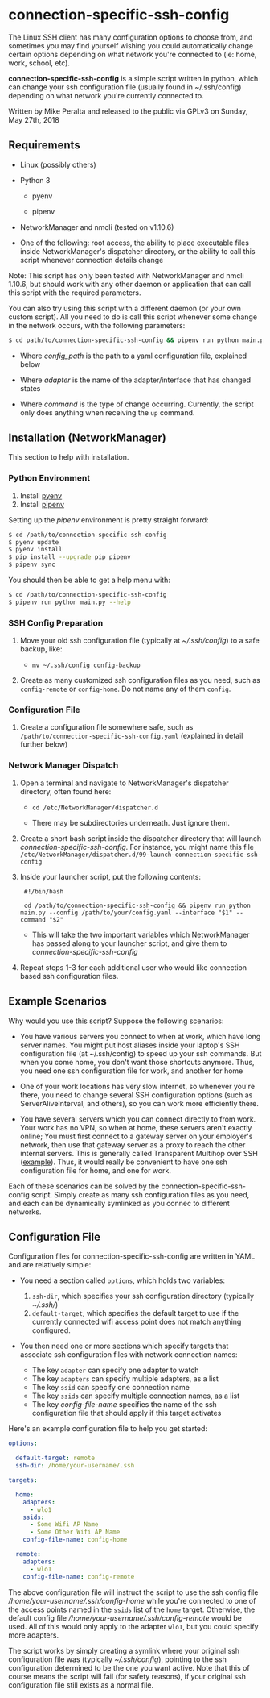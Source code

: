 # connection-specific-ssh-config

The Linux SSH client has many configuration options to choose from, and sometimes you may find yourself wishing you could automatically change certain options depending on what network you're connected to (ie: home, work, school, etc).

**connection-specific-ssh-config** is a simple script written in python, which can change your ssh configuration file (usually found in ~/.ssh/config) depending on what network you're currently connected to.

Written by Mike Peralta and released to the public via GPLv3 on Sunday, May 27th, 2018

## Requirements

  * Linux (possibly others)

  * Python 3

    * pyenv

    * pipenv

  * NetworkManager and nmcli (tested on v1.10.6)

  * One of the following: root access, the ability to place executable files inside NetworkManager's dispatcher directory, or the ability to call this script whenever connection details change

Note: This script has only been tested with NetworkManager and nmcli 1.10.6, but should work with any other daemon or application that can call this script with the required parameters.

You can also try using this script with a different daemon (or your own custom script). All you need to do is call this script whenever some change in the network occurs, with the following parameters:

```bash
$ cd path/to/connection-specific-ssh-config && pipenv run python main.py --config <config_path> --adapter <adapter> --command <command>
```

  * Where *config_path* is the path to a yaml configuration file, explained below

  * Where *adapter* is the name of the adapter/interface that has changed states

  * Where *command* is the type of change occurring. Currently, the script only does anything when receiving the `up` command.


## Installation (NetworkManager)

This section to help with installation.

### Python Environment

  1. Install [pyenv](https://github.com/pyenv/pyenv)
  2. Install [pipenv](https://pipenv.pypa.io/en/latest/)

Setting up the *pipenv* environment is pretty straight forward:

```bash
$ cd /path/to/connection-specific-ssh-config
$ pyenv update
$ pyenv install
$ pip install --upgrade pip pipenv
$ pipenv sync
```

You should then be able to get a help menu with:

```bash
$ cd /path/to/connection-specific-ssh-config
$ pipenv run python main.py --help
```

### SSH Config Preparation

1. Move your old ssh configuration file (typically at *~/.ssh/config*) to a safe backup, like:

    * ```mv ~/.ssh/config config-backup```

2. Create as many customized ssh configuration files as you need, such as `config-remote` or `config-home`. Do not name any of them `config`.

### Configuration File

1. Create a configuration file somewhere safe, such as ```/path/to/connection-specific-ssh-config.yaml``` (explained in detail further below)

### Network Manager Dispatch

1. Open a terminal and navigate to NetworkManager's dispatcher directory, often found here:

    * ```cd /etc/NetworkManager/dispatcher.d```

    * There may be subdirectories underneath. Just ignore them.

2. Create a short bash script inside the dispatcher directory that will launch *connection-specific-ssh-config*. For instance, you might name this file ```/etc/NetworkManager/dispatcher.d/99-launch-connection-specific-ssh-config```

3. Inside your launcher script, put the following contents:

        #!/bin/bash

        cd /path/to/connection-specific-ssh-config && pipenv run python main.py --config /path/to/your/config.yaml --interface "$1" --command "$2"

    * This will take the two important variables which NetworkManager has passed along to your launcher script, and give them to *connection-specific-ssh-config*

4. Repeat steps  1-3 for each additional user who would like connection based ssh configuration files.

## Example Scenarios

Why would you use this script? Suppose the following scenarios:

* You have various servers you connect to when at work, which have long server names. You might put host aliases inside your laptop's SSH configuration file (at ~/.ssh/config) to speed up your ssh commands. But when you come home, you don't want those shortcuts anymore. Thus, you need one ssh configuration file for work, and another for home

* One of your work locations has very slow internet, so whenever you're there, you need to change several SSH configuration options (such as ServerAliveInterval, and others), so you can work more efficiently there.

* You have several servers which you can connect directly to from work. Your work has no VPN, so when at home, these servers aren't exactly online; You must first connect to a gateway server on your employer's network, then use that gateway server as a proxy to reach the other internal servers. This is generally called Transparent Multihop over SSH ([example](http://sshmenu.sourceforge.net/articles/transparent-mulithop.html)). Thus, it would really be convenient to have one ssh configuration file for home, and one for work.

Each of these scenarios can be solved by the connection-specific-ssh-config script. Simply create as many ssh configuration files as you need, and each can be dynamically symlinked as you connec to different networks.

## Configuration File
Configuration files for connection-specific-ssh-config are written in YAML and are relatively simple:

* You need a section called `options`, which holds two variables:

    1. `ssh-dir`, which specifies your ssh configuration directory (typically *~/.ssh/*)
    2. `default-target`, which specifies the default target to use if the currently connected wifi access point does not match anything configured.

* You then need one or more sections which specify targets that associate ssh configuration files with network connection names:

    * The key `adapter` can specify one adapter to watch
    * The key `adapters` can specify multiple adapters, as a list
    * The key `ssid` can specify one connection name
    * The key `ssids` can specify multiple connection names, as a list
    * The key *config-file-name* specifies the name of the ssh configuration file that should apply if this target activates

Here's an example configuration file to help you get started:

```yaml
options:

  default-target: remote
  ssh-dir: /home/your-username/.ssh

targets:

  home:
    adapters:
      - wlo1
    ssids:
      - Some Wifi AP Name
      - Some Other Wifi AP Name
    config-file-name: config-home

  remote:
    adapters:
      - wlo1
    config-file-name: config-remote
```

The above configuration file will instruct the script to use the ssh config file */home/your-username/.ssh/config-home* while you're connected to one of the access points named in the `ssids` list of the `home` target. Otherwise, the default config file */home/your-username/.ssh/config-remote* would be used. All of this would only apply to the adapter `wlo1`, but you could specify more adapters.

The script works by simply creating a symlink where your original ssh configuration file was (typically *~/.ssh/config*), pointing to the ssh configuration determined to be the one you want active. Note that this of course means the script will fail (for safety reasons), if your original ssh configuration file still exists as a normal file.


